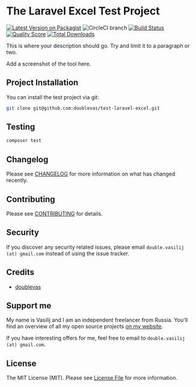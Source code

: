 # The Laravel Excel Test Project

[![Latest Version on Packagist](https://img.shields.io/packagist/v/doublevas/nova-skeleton.svg?style=flat-square)](https://packagist.org/packages/doublevas/nova-skeleton)
![CircleCI branch](https://img.shields.io/circleci/project/github/doublevas/nova-skeleton/master.svg?style=flat-square)
[![Build Status](https://img.shields.io/travis/doublevas/nova-skeleton/master.svg?style=flat-square)](https://travis-ci.org/doublevas/nova-skeleton)
[![Quality Score](https://img.shields.io/scrutinizer/g/doublevas/nova-skeleton.svg?style=flat-square)](https://scrutinizer-ci.com/g/doublevas/nova-skeleton)
[![Total Downloads](https://img.shields.io/packagist/dt/doublevas/nova-skeleton.svg?style=flat-square)](https://packagist.org/packages/doublevas/nova-skeleton)


This is where your description should go. Try and limit it to a paragraph or two.

Add a screenshot of the tool here.

## Project Installation

You can install the test project via git:

```bash
git clone git@github.com:doublevas/test-laravel-excel.git
```

## Testing

``` bash
composer test
```

## Changelog

Please see [CHANGELOG](CHANGELOG.md) for more information on what has changed recently.

## Contributing

Please see [CONTRIBUTING](CONTRIBUTING.md) for details.

## Security

If you discover any security related issues, please email `double.vasilij (at) gmail.com` instead of using the issue tracker.

## Credits

- [doublevas](https://github.com/doublevas)

## Support me

My name is Vasilij and I am an independent freelancer from Russia. You'll find an overview of all my open source projects [on my website](https://doublevas.us.to/opensource/).

If you have interesting offers for me, feel free to email to `double.vasilij (at) gmail.com`.

## License

The MIT License (MIT). Please see [License File](LICENSE.md) for more information.
